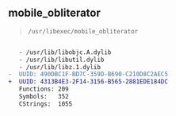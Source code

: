 ## mobile_obliterator

> `/usr/libexec/mobile_obliterator`

```diff

   - /usr/lib/libobjc.A.dylib
   - /usr/lib/libutil.dylib
   - /usr/lib/libz.1.dylib
-  UUID: 490DBC1F-BD7C-359D-B690-C210D8C2AEC5
+  UUID: 4313B4E3-2F14-3156-B565-2881EDE184DC
   Functions: 209
   Symbols:   352
   CStrings:  1055

```

